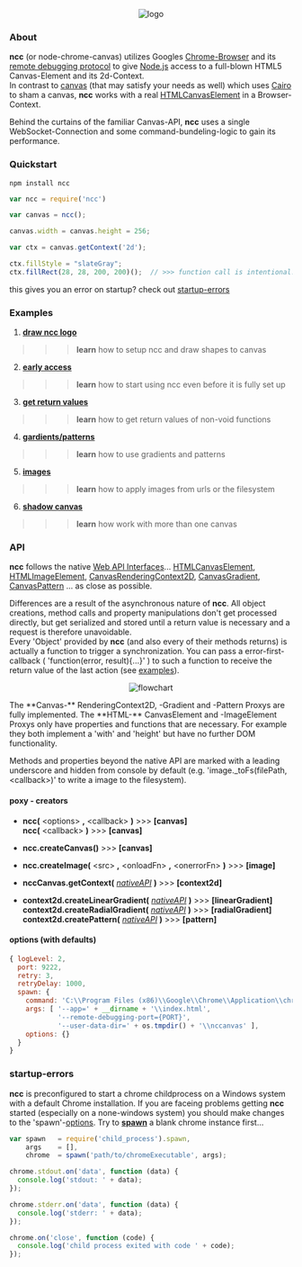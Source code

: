 <!-- ![logo](https://raw.githubusercontent.com/indus/ncc/master/footage/logo.png) -->

<p align="center">
  <img src="https://raw.githubusercontent.com/indus/ncc/master/footage/logo.png" alt="logo"/>
</p>

### About
**ncc** (or node-chrome-canvas) utilizes Googles [Chrome-Browser](https://www.google.com/chrome/browser/) and its [remote debugging protocol](https://developers.google.com/chrome-developer-tools/docs/debugger-protocol) to give [Node.js](http://nodejs.org/) access to a full-blown HTML5 Canvas-Element and its 2d-Context.  
In contrast to [canvas](https://www.npmjs.org/package/canvas) (that may satisfy your needs as well) which uses [Cairo](http://cairographics.org/) to sham a canvas, **ncc** works with a real [HTMLCanvasElement](https://developer.mozilla.org/en-US/docs/Web/API/HTMLCanvasElement) in a Browser-Context.

Behind the curtains of the familiar Canvas-API, **ncc** uses a single WebSocket-Connection and some command-bundeling-logic to gain its performance.

### Quickstart
```
npm install ncc
```
```javascript
var ncc = require('ncc')

var canvas = ncc();

canvas.width = canvas.height = 256;

var ctx = canvas.getContext('2d');

ctx.fillStyle = "slateGray";
ctx.fillRect(28, 28, 200, 200)();  // >>> function call is intentional!
```
this gives you an error on startup? check out [startup-errors](https://github.com/indus/ncc#startup-errors)
### Examples
1. **[draw ncc logo](https://github.com/indus/ncc/blob/master/examples/1_draw_ncc_logo.js)**
>>> **learn** how to setup ncc and draw shapes to canvas
2. **[early access](https://github.com/indus/ncc/blob/master/examples/2_early_access.js)**
>>> **learn** how to start using ncc even before it is fully set up
3. **[get return values](https://github.com/indus/ncc/blob/master/examples/3_get_return_values.js)**
>>> **learn** how to get return values of non-void functions
4. **[gardients/patterns](https://github.com/indus/ncc/blob/master/examples/4_gradients_and_patterns.js)**
>>> **learn** how to use gradients and patterns
5. **[images](https://github.com/indus/ncc/blob/master/examples/5_images.js)**
>>> **learn** how to apply images from urls or the filesystem
6. **[shadow canvas](https://github.com/indus/ncc/blob/master/examples/6_shadow_canvas.js)**
>>> **learn** how work with more than one canvas

### API

**ncc** follows the native [Web API Interfaces](https://developer.mozilla.org/en-US/docs/Web/API)...
[HTMLCanvasElement](https://developer.mozilla.org/en-US/docs/Web/API/HTMLCanvasElement),
[HTMLImageElement](https://developer.mozilla.org/en-US/docs/Web/API/HTMLImageElement),
[CanvasRenderingContext2D](https://developer.mozilla.org/en-US/docs/Web/API/CanvasRenderingContext2D),
[CanvasGradient](https://developer.mozilla.org/en-US/docs/Web/API/CanvasGradient),
[CanvasPattern](https://developer.mozilla.org/en-US/docs/Web/API/CanvasPattern)
... as close as possible.

Differences are a result of the asynchronous nature of **ncc**. All object creations, method calls and property manipulations don't get processed directly, but get serialized and stored until a return value is necessary and a request is therefore unavoidable.  
Every 'Object' provided by **ncc** (and also every of their methods returns) is actually a function to trigger a synchronization. You can pass a error-first-callback ( 'function(error, result){...}' ) to such a function to receive the return value of the last action (see [examples](https://github.com/indus/ncc#examples)).
<p align="center">
  <img src="https://raw.githubusercontent.com/indus/ncc/master/footage/flow.png" alt="flowchart"/>
</p>
The **Canvas-** RenderingContext2D, -Gradient and -Pattern Proxys are fully implemented.  
The **HTML-** CanvasElement and -ImageElement Proxys only have properties and functions that are necessary. For example they both implement a 'with' and 'height' but have no further DOM functionality.  

Methods and properties beyond the native API are marked with a leading underscore and hidden from console by default (e.g. 'image._toFs(filePath, &lt;callback&gt;)' to write a image to the filesystem).

#### poxy - creators

* **ncc(** &lt;options&gt; **,** &lt;callback&gt; **)** >>> **[canvas]**  
**ncc(** &lt;callback&gt; **)** >>> **[canvas]** 

* **ncc.createCanvas()** >>> **[canvas]**

* **ncc.createImage(** &lt;src&gt; **,** &lt;onloadFn&gt; **,** &lt;onerrorFn&gt; **)** >>> **[image]**

* **nccCanvas.getContext(** *[nativeAPI](https://developer.mozilla.org/en-US/docs/Web/API/HTMLCanvasElement#Methods)* **)** >>> **[context2d]**

* **context2d.createLinearGradient(** *[nativeAPI](https://developer.mozilla.org/en-US/docs/Web/API/CanvasRenderingContext2D#createLinearGradient())* **)** >>> **[linearGradient]**  
**context2d.createRadialGradient(** *[nativeAPI](https://developer.mozilla.org/en-US/docs/Web/API/CanvasRenderingContext2D#createRadialGradient())* **)** >>> **[radialGradient]**  
**context2d.createPattern(** *[nativeAPI](https://developer.mozilla.org/en-US/docs/Web/API/CanvasRenderingContext2D#createPattern())* **)** >>> **[pattern]**

#### options (with defaults)
```javascript
{ logLevel: 2,
  port: 9222,
  retry: 3,
  retryDelay: 1000,
  spawn: {
    command: 'C:\\Program Files (x86)\\Google\\Chrome\\Application\\chrome.exe',
    args: [ '--app=' + __dirname + '\\index.html',
            '--remote-debugging-port={PORT}',
            '--user-data-dir=' + os.tmpdir() + '\\nccanvas' ],
    options: {}
  }
}
```
### startup-errors
**ncc** is preconfigured to start a chrome childprocess on a Windows system with a default Chrome installation. If you are faceing problems getting **ncc** started (especially on a none-windows system) you should make changes to the 'spawn'-[options](https://github.com/indus/ncc#options). Try to **[spawn](http://nodejs.org/api/child_process.html#child_process_child_process_spawn_command_args_options)** a blank chrome instance first...
```javascript
var spawn   = require('child_process').spawn,
    args    = [],
    chrome  = spawn('path/to/chromeExecutable', args);

chrome.stdout.on('data', function (data) {
  console.log('stdout: ' + data);
});

chrome.stderr.on('data', function (data) {
  console.log('stderr: ' + data);
});

chrome.on('close', function (code) {
  console.log('child process exited with code ' + code);
});
```
